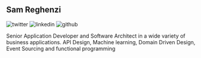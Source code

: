 ## Sam Reghenzi
![twitter](https://githubusercontent.com/sammyrulez/about_page/raw/master/iconfinder_twitter_online_social_media_734367.png)
![linkedin](https://githubusercontent.com/sammyrulez/about_page/raw/master/iconfinder_linked_in_online_social_media_734393.png)
![github](https://githubusercontent.com/sammyrulez/about_page/raw/master/iconfinder_social_media_logo_github_1221585.png)

Senior Application Developer and Software Architect in a wide variety of business applications. API Design, Machine learning, Domain Driven Design, Event Sourcing and functional programming


